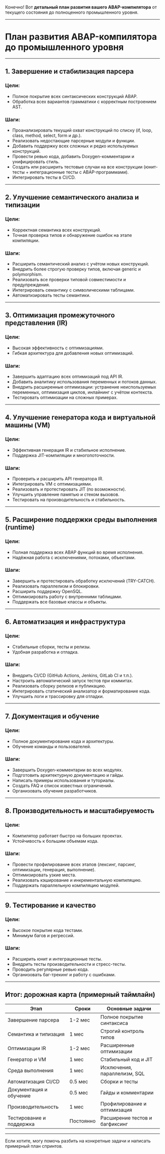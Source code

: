 Конечно! Вот **детальный план развития вашего ABAP-компилятора** от текущего состояния до полноценного промышленного уровня.

---

# План развития ABAP-компилятора до промышленного уровня

---

## 1. Завершение и стабилизация парсера

### Цели:

* Полное покрытие всех синтаксических конструкций ABAP.
* Обработка всех вариантов грамматики с корректным построением AST.

### Шаги:

* Проанализировать текущий охват конструкций по списку (if, loop, class, method, select, form и др.).
* Реализовать недостающие парсерные модули и функции.
* Добавить поддержку всех сложных и редко используемых конструкций.
* Провести ревью кода, добавить Doxygen-комментарии и унифицировать стиль.
* Создать или расширить тестовые случаи на все конструкции (юнит-тесты + интеграционные тесты с ABAP-программами).
* Интегрировать тесты в CI/CD.

---

## 2. Улучшение семантического анализа и типизации

### Цели:

* Корректная семантика всех конструкций.
* Точная проверка типов и обнаружение ошибок на этапе компиляции.

### Шаги:

* Расширить семантический анализ с учётом новых конструкций.
* Внедрить более строгую проверку типов, включая generic и polymorphism.
* Реализовать все проверки типовой совместимости и предупреждения.
* Интегрировать семантику с символическими таблицами.
* Автоматизировать тесты семантики.

---

## 3. Оптимизация промежуточного представления (IR)

### Цели:

* Высокая эффективность с оптимизациями.
* Гибкая архитектура для добавления новых оптимизаций.

### Шаги:

* Завершить адаптацию всех оптимизаций под API IR.
* Добавить аналитику использования переменных и потоков данных.
* Внедрить расширенные оптимизации: устранение неиспользуемых переменных, оптимизация циклов, инлайнинг с учётом контекста.
* Тестировать оптимизации на сложных примерах.

---

## 4. Улучшение генератора кода и виртуальной машины (VM)

### Цели:

* Эффективная генерация IR и стабильное исполнение.
* Поддержка JIT-компиляции и многопоточности.

### Шаги:

* Проверить и расширить API генератора IR.
* Интегрировать VM с оптимизациями.
* Реализовать и протестировать JIT (по возможности).
* Улучшить управление памятью и стеком вызовов.
* Тестировать на производительность и стабильность.

---

## 5. Расширение поддержки среды выполнения (runtime)

### Цели:

* Полная поддержка всех ABAP функций во время исполнения.
* Надёжная работа с исключениями, потоками, объектами.

### Шаги:

* Завершить и протестировать обработку исключений (TRY-CATCH).
* Реализовать параллелизм и блокировки.
* Расширить поддержку OpenSQL.
* Оптимизировать работу с внутренними таблицами.
* Поддержать все базовые классы и объекты.

---

## 6. Автоматизация и инфраструктура

### Цели:

* Стабильные сборки, тесты и релизы.
* Удобная разработка и отладка.

### Шаги:

* Внедрить CI/CD (GitHub Actions, Jenkins, GitLab CI и т.п.).
* Настроить автоматический запуск тестов при коммитах.
* Реализовать сборку релизов и публикацию.
* Интегрировать статический анализатор и форматирование кода.
* Улучшить логи и трассировку для отладки.

---

## 7. Документация и обучение

### Цели:

* Полное документирование кода и архитектуры.
* Обучение команды и пользователей.

### Шаги:

* Завершить Doxygen-комментарии во всех модулях.
* Подготовить архитектурную документацию и гайды.
* Написать примеры использования и туториалы.
* Создать FAQ и список известных ограничений.
* Организовать обучение разработчиков.

---

## 8. Производительность и масштабируемость

### Цели:

* Компилятор работает быстро на больших проектах.
* Устойчивость к большим объемам кода.

### Шаги:

* Провести профилирование всех этапов (лексинг, парсинг, оптимизации, генерация, выполнение).
* Оптимизировать узкие места.
* Реализовать кэширование и инкрементальную компиляцию.
* Поддержать параллельную компиляцию модулей.

---

## 9. Тестирование и качество

### Цели:

* Высокое покрытие кода тестами.
* Минимум багов и регрессий.

### Шаги:

* Расширить юнит и интеграционные тесты.
* Внедрить тесты производительности и стресс-тесты.
* Проводить регулярные ревью кода.
* Организовать баг-трекинг и работу с ошибками.

---

## Итог: дорожная карта (примерный таймлайн)

| Этап                     | Сроки     | Основные задачи                |
| ------------------------ | --------- | ------------------------------ |
| Завершение парсера       | 1-2 мес   | Полное покрытие синтаксиса     |
| Семантика и типизация    | 1 мес     | Строгий контроль типов         |
| Оптимизации IR           | 1-2 мес   | Расширенные оптимизации        |
| Генератор и VM           | 1 мес     | Стабильный код и JIT           |
| Среда выполнения         | 1 мес     | Исключения, параллелизм, SQL   |
| Автоматизация CI/CD      | 0.5 мес   | Сборки и тесты                 |
| Документация и обучение  | 0.5 мес   | Гайды и комментарии            |
| Производительность       | 1 мес     | Профилирование и оптимизация   |
| Тестирование и поддержка | Постоянно | Расширение тестов и багфиксинг |

---

Если хотите, могу помочь разбить на конкретные задачи и написать примерный план спринтов.
